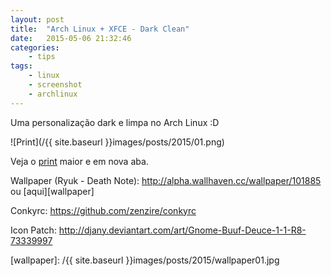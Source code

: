 ```yaml
---
layout: post
title:  "Arch Linux + XFCE - Dark Clean"
date:   2015-05-06 21:32:46
categories:
    - tips
tags:
    - linux
    - screenshot
    - archlinux
---
```


Uma personalização dark e limpa no Arch Linux :D

![Print](/{{ site.baseurl }}images/posts/2015/01.png)

Veja o <a title="ScreenShot" href="//{{ site.baseurl }}images/posts/2015/01.png" target="_blank">print</a> maior e em nova aba.

Wallpaper (Ryuk - Death Note): http://alpha.wallhaven.cc/wallpaper/101885 ou [aqui][wallpaper]

Conkyrc: https://github.com/zenzire/conkyrc

Icon Patch: http://djany.deviantart.com/art/Gnome-Buuf-Deuce-1-1-R8-73339997

[wallpaper]: /{{ site.baseurl }}images/posts/2015/wallpaper01.jpg
